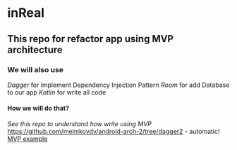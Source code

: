 # inReal
## This repo for refactor app using MVP architecture
### We will also use
_Dagger_ for implement Dependency Injection Pattern
_Room_ for add Database to our app
_Kotlin_ for write all code

#### How we will do that?
_See this repo to understand how write using MVP_
https://github.com/melnikovdv/android-arch-2/tree/dagger2 - automatic!
[MVP example](https://github.com/melnikovdv/android-arch-2/tree/dagger2)
